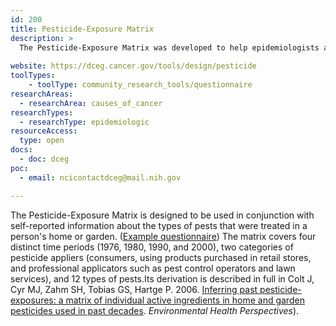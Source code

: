 ```yaml
---
id: 200
title: Pesticide-Exposure Matrix
description: >
  The Pesticide-Exposure Matrix was developed to help epidemiologists and other researchers identify the active ingredients to which people were likely exposed when their homes and gardens were treated for pests in past years.
  
website: https://dceg.cancer.gov/tools/design/pesticide
toolTypes:
    - toolType: community_research_tools/questionnaire
researchAreas:
  - researchArea: causes_of_cancer
researchTypes:
  - researchType: epidemiologic
resourceAccess:
  type: open
docs:
  - doc: dceg
poc:
  - email: ncicontactdceg@mail.nih.gov

---
```

The Pesticide-Exposure Matrix is designed to be used in conjunction with self-reported information about the types of pests that were treated in a person's home or garden. ([Example questionnaire](https://dceg.cancer.gov/tools/design/pesticide/pesticide-example-questionnaire))   The matrix covers four distinct time periods (1976, 1980, 1990, and 2000), two categories of pesticide appliers (consumers, using products purchased in retail stores, and professional applicators such as pest control operators and lawn services), and 12 types of pests.Its derivation is described in full in Colt J, Cyr MJ, Zahm SH, Tobias GS, Hartge P. 2006. [Inferring past pesticide-exposures: a matrix of individual active ingredients in home and garden pesticides used in past decades](https://www.ncbi.nlm.nih.gov/pubmed/17384773). *Environmental Health Perspectives*).